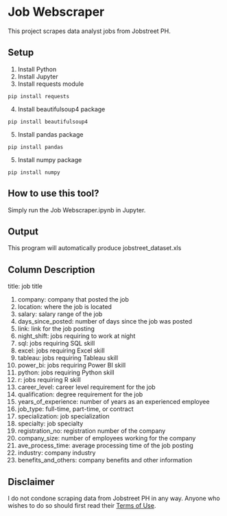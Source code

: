 
# Job Webscraper

This project scrapes data analyst jobs from Jobstreet PH.

## Setup
1. Install Python
2. Install Jupyter
3. Install requests module
```
pip install requests
```
4. Install beautifulsoup4 package
```
pip install beautifulsoup4
```
5. Install pandas package
```
pip install pandas
```
5. Install numpy package
```
pip install numpy
```

## How to use this tool?
Simply run the Job Webscraper.ipynb in Jupyter.

## Output
This program will automatically produce jobstreet_dataset.xls

## Column Description
title: job title
1. company: company that posted the job
2. location: where the job is located
3. salary: salary range of the job
4. days_since_posted: number of days since the job was posted
5. link: link for the job posting
6. night_shift: jobs requiring to work at night
7. sql: jobs requiring SQL skill
8. excel: jobs requiring Excel skill
9. tableau: jobs requiring Tableau skill
10. power_bi: jobs requiring Power BI skill
11. python: jobs requiring Python skill
12. r: jobs requiring R skill
13. career_level: career level requirement for the job
14. qualification: degree requirement for the job
15. years_of_experience: number of years as an experienced employee
16. job_type: full-time, part-time, or contract
17. specialization: job specialization
18. specialty: job specialty
19. registration_no: registration number of the company
20. company_size: number of employees working for the company
21. ave_process_time: average processing time of the job posting
22. industry: company industry
23. benefits_and_others: company benefits and other information

## Disclaimer
I do not condone scraping data from Jobstreet PH in any way. Anyone who wishes to do so should first read their [Terms of Use](https://www.jobstreet.com/about-us/en-ph/terms-of-use/).




